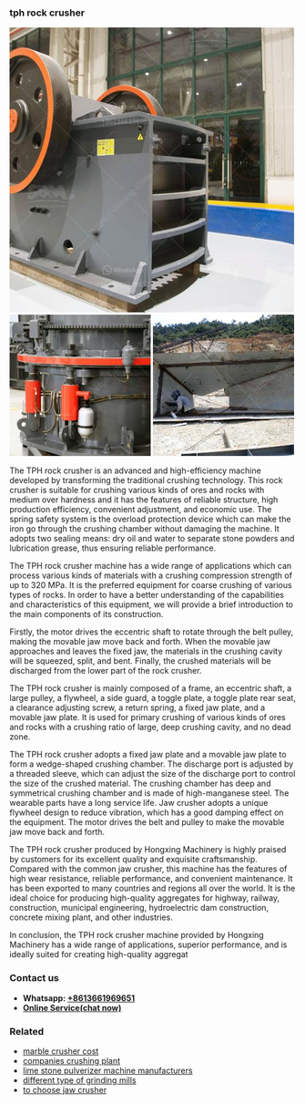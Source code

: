<h3>tph rock crusher</h3><img src='1706773776.jpg' alt=''><p>The TPH rock crusher is an advanced and high-efficiency machine developed by transforming the traditional crushing technology. This rock crusher is suitable for crushing various kinds of ores and rocks with medium over hardness and it has the features of reliable structure, high production efficiency, convenient adjustment, and economic use. The spring safety system is the overload protection device which can make the iron go through the crushing chamber without damaging the machine. It adopts two sealing means: dry oil and water to separate stone powders and lubrication grease, thus ensuring reliable performance.</p><p>The TPH rock crusher machine has a wide range of applications which can process various kinds of materials with a crushing compression strength of up to 320 MPa. It is the preferred equipment for coarse crushing of various types of rocks. In order to have a better understanding of the capabilities and characteristics of this equipment, we will provide a brief introduction to the main components of its construction.</p><p>Firstly, the motor drives the eccentric shaft to rotate through the belt pulley, making the movable jaw move back and forth. When the movable jaw approaches and leaves the fixed jaw, the materials in the crushing cavity will be squeezed, split, and bent. Finally, the crushed materials will be discharged from the lower part of the rock crusher.</p><p>The TPH rock crusher is mainly composed of a frame, an eccentric shaft, a large pulley, a flywheel, a side guard, a toggle plate, a toggle plate rear seat, a clearance adjusting screw, a return spring, a fixed jaw plate, and a movable jaw plate. It is used for primary crushing of various kinds of ores and rocks with a crushing ratio of large, deep crushing cavity, and no dead zone.</p><p>The TPH rock crusher adopts a fixed jaw plate and a movable jaw plate to form a wedge-shaped crushing chamber. The discharge port is adjusted by a threaded sleeve, which can adjust the size of the discharge port to control the size of the crushed material. The crushing chamber has deep and symmetrical crushing chamber and is made of high-manganese steel. The wearable parts have a long service life. Jaw crusher adopts a unique flywheel design to reduce vibration, which has a good damping effect on the equipment. The motor drives the belt and pulley to make the movable jaw move back and forth.</p><p>The TPH rock crusher produced by Hongxing Machinery is highly praised by customers for its excellent quality and exquisite craftsmanship. Compared with the common jaw crusher, this machine has the features of high wear resistance, reliable performance, and convenient maintenance. It has been exported to many countries and regions all over the world. It is the ideal choice for producing high-quality aggregates for highway, railway, construction, municipal engineering, hydroelectric dam construction, concrete mixing plant, and other industries.</p><p>In conclusion, the TPH rock crusher machine provided by Hongxing Machinery has a wide range of applications, superior performance, and is ideally suited for creating high-quality aggregat</p><h3>Contact us</h3><ul><li><strong>Whatsapp:&nbsp;<a href="https://wa.me/8613661969651">+8613661969651</a></strong></li><li><a href="https://swt.shibang-china.com/?git&amp;zhl&amp;tph rock crusher"><strong>Online Service(chat now)</strong></a></li></ul><h3>Related</h3><ul><li><a href='marble crusher cost.md'>marble crusher cost</a></li><li><a href='companies crushing plant.md'>companies crushing plant</a></li><li><a href='lime stone pulverizer machine manufacturers.md'>lime stone pulverizer machine manufacturers</a></li><li><a href='different type of grinding mills.md'>different type of grinding mills</a></li><li><a href='to choose jaw crusher.md'>to choose jaw crusher</a></li></ul>